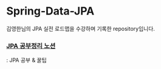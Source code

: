 # Spring-Data-JPA
김영한님의 JPA 실전 로드맵을 수강하며 기록한 repository입니다.


### [JPA 공부정리 노션](https://www.notion.so/JPA-36e22b5369b54884b9cb7708ccd1239d?pvs=4)
: JPA 공부 & 꿀팁

